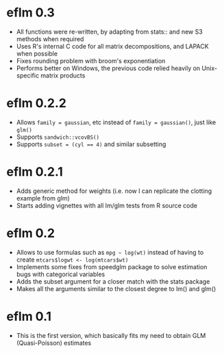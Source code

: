 # eflm 0.3

* All functions were re-written, by adapting from stats:: and new S3 methods when required
* Uses R's internal C code for all matrix decompositions, and LAPACK when possible
* Fixes rounding problem with broom's exponentiation
* Performs better on Windows, the previous code relied heavily on Unix-specific matrix products

# eflm 0.2.2

* Allows `family = gaussian`, etc instead of `family = gaussian()`, just like `glm()`
* Supports `sandwich::vcovBS()`
* Supports `subset = (cyl == 4)` and similar subsetting

# eflm 0.2.1

* Adds generic method for weights (i.e. now I can replicate the clotting example from glm)
* Starts adding vignettes with all lm/glm tests from R source code

# eflm 0.2

* Allows to use formulas such as `mpg ~ log(wt)` instead of having to create `mtcars$logwt <- log(mtcars$wt)`
* Implements some fixes from speedglm package to solve estimation bugs with categorical variables
* Adds the subset argument for a closer match with the stats package
* Makes all the arguments similar to the closest degree to lm() and glm()

# eflm 0.1

* This is the first version, which basically fits my need to obtain GLM (Quasi-Poisson) estimates
